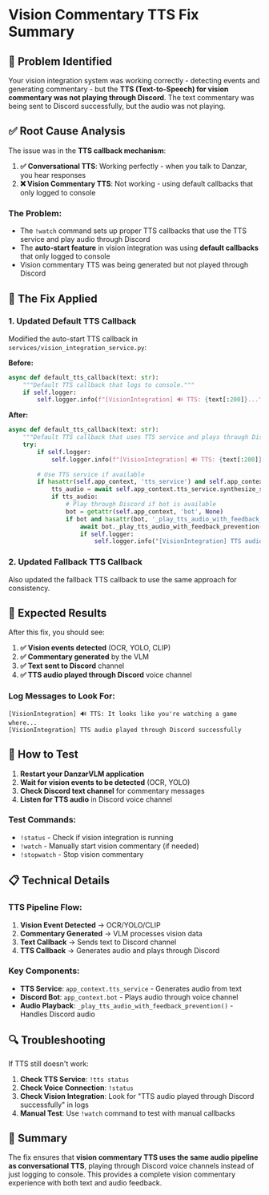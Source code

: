 # Vision Commentary TTS Fix Summary

## 🎯 **Problem Identified**

Your vision integration system was working correctly - detecting events and generating commentary - but the **TTS (Text-to-Speech) for vision commentary was not playing through Discord**. The text commentary was being sent to Discord successfully, but the audio was not playing.

## ✅ **Root Cause Analysis**

The issue was in the **TTS callback mechanism**:

1. **✅ Conversational TTS**: Working perfectly - when you talk to Danzar, you hear responses
2. **❌ Vision Commentary TTS**: Not working - using default callbacks that only logged to console

### The Problem:
- The `!watch` command sets up proper TTS callbacks that use the TTS service and play audio through Discord
- The **auto-start feature** in vision integration was using **default callbacks** that only logged to console
- Vision commentary TTS was being generated but not played through Discord

## 🔧 **The Fix Applied**

### 1. **Updated Default TTS Callback**
Modified the auto-start TTS callback in `services/vision_integration_service.py`:

**Before:**
```python
async def default_tts_callback(text: str):
    """Default TTS callback that logs to console."""
    if self.logger:
        self.logger.info(f"[VisionIntegration] 🔊 TTS: {text[:200]}...")
```

**After:**
```python
async def default_tts_callback(text: str):
    """Default TTS callback that uses TTS service and plays through Discord."""
    try:
        if self.logger:
            self.logger.info(f"[VisionIntegration] 🔊 TTS: {text[:200]}...")
        
        # Use TTS service if available
        if hasattr(self.app_context, 'tts_service') and self.app_context.tts_service:
            tts_audio = await self.app_context.tts_service.synthesize_speech(text)
            if tts_audio:
                # Play through Discord if bot is available
                bot = getattr(self.app_context, 'bot', None)
                if bot and hasattr(bot, '_play_tts_audio_with_feedback_prevention'):
                    await bot._play_tts_audio_with_feedback_prevention(tts_audio)
                    if self.logger:
                        self.logger.info("[VisionIntegration] TTS audio played through Discord successfully")
```

### 2. **Updated Fallback TTS Callback**
Also updated the fallback TTS callback to use the same approach for consistency.

## 🎉 **Expected Results**

After this fix, you should see:

1. **✅ Vision events detected** (OCR, YOLO, CLIP)
2. **✅ Commentary generated** by the VLM
3. **✅ Text sent to Discord** channel
4. **✅ TTS audio played through Discord** voice channel

### Log Messages to Look For:
```
[VisionIntegration] 🔊 TTS: It looks like you're watching a game where...
[VisionIntegration] TTS audio played through Discord successfully
```

## 🚀 **How to Test**

1. **Restart your DanzarVLM application**
2. **Wait for vision events to be detected** (OCR, YOLO)
3. **Check Discord text channel** for commentary messages
4. **Listen for TTS audio** in Discord voice channel

### Test Commands:
- `!status` - Check if vision integration is running
- `!watch` - Manually start vision commentary (if needed)
- `!stopwatch` - Stop vision commentary

## 📋 **Technical Details**

### TTS Pipeline Flow:
1. **Vision Event Detected** → OCR/YOLO/CLIP
2. **Commentary Generated** → VLM processes vision data
3. **Text Callback** → Sends text to Discord channel
4. **TTS Callback** → Generates audio and plays through Discord

### Key Components:
- **TTS Service**: `app_context.tts_service` - Generates audio from text
- **Discord Bot**: `app_context.bot` - Plays audio through voice channel
- **Audio Playback**: `_play_tts_audio_with_feedback_prevention()` - Handles Discord audio

## 🔍 **Troubleshooting**

If TTS still doesn't work:

1. **Check TTS Service**: `!tts status`
2. **Check Voice Connection**: `!status`
3. **Check Vision Integration**: Look for "TTS audio played through Discord successfully" in logs
4. **Manual Test**: Use `!watch` command to test with manual callbacks

## 📝 **Summary**

The fix ensures that **vision commentary TTS uses the same audio pipeline as conversational TTS**, playing through Discord voice channels instead of just logging to console. This provides a complete vision commentary experience with both text and audio feedback. 